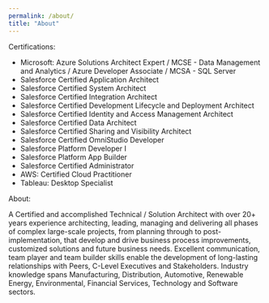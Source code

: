 ```yaml
---
permalink: /about/
title: "About"
---
```


Certifications:
* Microsoft: Azure Solutions Architect Expert / MCSE - Data Management and Analytics / Azure Developer Associate / MCSA - SQL Server
* Salesforce Certified Application Architect
* Salesforce Certified System Architect
* Salesforce Certified Integration Architect
* Salesforce Certified Development Lifecycle and Deployment Architect
* Salesforce Certified Identity and Access Management Architect
* Salesforce Certified Data Architect
* Salesforce Certified Sharing and Visibility Architect
* Salesforce Certified OmniStudio Developer
* Salesforce Platform Developer I
* Salesforce Platform App Builder
* Salesforce Certified Administrator
* AWS: Certified Cloud Practitioner
* Tableau: Desktop Specialist

About:

A Certified and accomplished Technical / Solution Architect with over 20+ years experience architecting, leading, managing and delivering all phases of complex large-scale projects, from planning through to post-implementation, that develop and drive business process improvements, customized solutions and future business needs. Excellent communication, team player and team builder skills enable the development of long-lasting relationships with Peers, C-Level Executives and Stakeholders. Industry knowledge spans Manufacturing, Distribution, Automotive, Renewable Energy, Environmental, Financial Services, Technology and Software sectors.